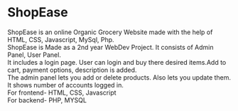 # ShopEase
ShopEase is an online Organic Grocery Website made with the help of HTML, CSS, Javascript, MySql, Php.
<br>
ShopEase is Made as a 2nd year WebDev Project. It consists of Admin Panel, User Panel.
<br>
It includes a login page. User can login and buy there desired items.Add to cart, payment options, description is added.
<br>
The admin panel lets you add or delete products. Also lets you update them.
<br>
It shows number of accounts logged in.
<br>
For frontend- HTML, CSS, Javascript
<br>
For backend- PHP, MYSQL